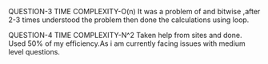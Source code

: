 QUESTION-3
TIME COMPLEXITY-O(n)
It was a problem of and bitwise ,after 2-3 times understood the problem then done the calculations using loop.

QUESTION-4
TIME COMPLEXITY-N^2
Taken help from sites and done. Used 50% of my efficiency.As i am currently facing issues with medium level questions.
